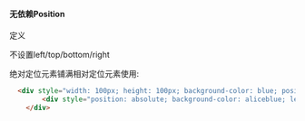 #### 无依赖Position

定义

不设置left/top/bottom/right



绝对定位元素铺满相对定位元素使用: 

```html
  <div style="width: 100px; height: 100px; background-color: blue; position: relative;">
        <div style="position: absolute; background-color: aliceblue; left: 0; top:0;bottom: 0; right: 0;"></div>
    </div>
```

